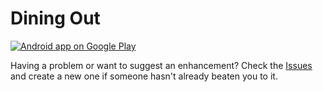 Dining Out
==========

[![Android app on Google Play][1]][2]

Having a problem or want to suggest an enhancement? Check the [Issues](issues) and create a new one
if someone hasn't already beaten you to it.

[1]: https://developer.android.com/images/brand/en_app_rgb_wo_60.png
[2]: https://play.google.com/store/apps/details?id=net.sf.diningout
